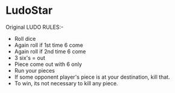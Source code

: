 # LudoStar

Original LUDO RULES:-

* Roll dice
* Again roll if 1st time 6 come
* Again roll if 2nd time 6 come
* 3 six's = out
* Piece come out with 6 only
* Run your pieces
* If some opponent player's piece is at your destination, kill that.
* To win, its not necessary to kill any piece.
